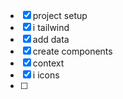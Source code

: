 - [x] project setup
- [x] i tailwind
- [x] add data
- [x] create components
- [x] context
- [x] i icons
- [ ]